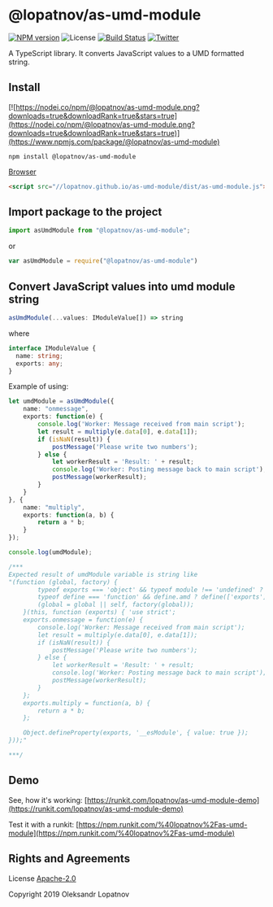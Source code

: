 # @lopatnov/as-umd-module

[![NPM version](https://badge.fury.io/js/%40lopatnov%2Fas-umd-module.svg)](https://www.npmjs.com/package/@lopatnov/as-umd-module)
![License](https://img.shields.io/github/license/lopatnov/jsToString)
[![Build Status](https://travis-ci.org/lopatnov/as-umd-module.png?branch=master)](https://travis-ci.org/lopatnov/as-umd-module)
[![Twitter](https://img.shields.io/twitter/url?url=https%3A%2F%2Fwww.npmjs.com%2Fpackage%2F%40lopatnov%2Fas-umd-module)](https://twitter.com/intent/tweet?text=Wow:&url=https%3A%2F%2Fwww.npmjs.com%2Fpackage%2F%40lopatnov%2Fas-umd-module)

A TypeScript library. It converts JavaScript values to a UMD formatted string.

## Install

[![https://nodei.co/npm/@lopatnov/as-umd-module.png?downloads=true&downloadRank=true&stars=true](https://nodei.co/npm/@lopatnov/as-umd-module.png?downloads=true&downloadRank=true&stars=true)](https://www.npmjs.com/package/@lopatnov/as-umd-module)

```shell
npm install @lopatnov/as-umd-module
```

[Browser](//lopatnov.github.io/as-umd-module/dist/as-umd-module.js)

```html
<script src="//lopatnov.github.io/as-umd-module/dist/as-umd-module.js"></script>
```

## Import package to the project

```typescript
import asUmdModule from "@lopatnov/as-umd-module";
```

or

```javascript
var asUmdModule = require("@lopatnov/as-umd-module")
```

## Convert JavaScript values into umd module string

```typescript
asUmdModule(...values: IModuleValue[]) => string
```

where

```typescript
interface IModuleValue {
  name: string;
  exports: any;
}
```

Example of using:

```typescript
let umdModule = asUmdModule({
    name: "onmessage",
    exports: function(e) {
        console.log('Worker: Message received from main script');
        let result = multiply(e.data[0], e.data[1]);
        if (isNaN(result)) {
            postMessage('Please write two numbers');
        } else {
            let workerResult = 'Result: ' + result;
            console.log('Worker: Posting message back to main script');
            postMessage(workerResult);
        }
    }
}, {
    name: "multiply",
    exports: function(a, b) {
        return a * b;
    }
});

console.log(umdModule);

/***
Expected result of umdModule variable is string like
"(function (global, factory) {
        typeof exports === 'object' && typeof module !== 'undefined' ? factory(exports) :
        typeof define === 'function' && define.amd ? define(['exports'], factory) :
        (global = global || self, factory(global));
    }(this, function (exports) { 'use strict';
    exports.onmessage = function(e) {
        console.log('Worker: Message received from main script');
        let result = multiply(e.data[0], e.data[1]);
        if (isNaN(result)) {
            postMessage('Please write two numbers');
        } else {
            let workerResult = 'Result: ' + result;
            console.log('Worker: Posting message back to main script');
            postMessage(workerResult);
        }
    };
    exports.multiply = function(a, b) {
        return a * b;
    };

    Object.defineProperty(exports, '__esModule', { value: true });
}));"

***/
```

## Demo

See, how it's working: [https://runkit.com/lopatnov/as-umd-module-demo](https://runkit.com/lopatnov/as-umd-module-demo)

Test it with a runkit: [https://npm.runkit.com/%40lopatnov%2Fas-umd-module](https://npm.runkit.com/%40lopatnov%2Fas-umd-module)

## Rights and Agreements

License [Apache-2.0](https://github.com/lopatnov/as-umd-module/blob/master/LICENSE)

Copyright 2019 Oleksandr Lopatnov
